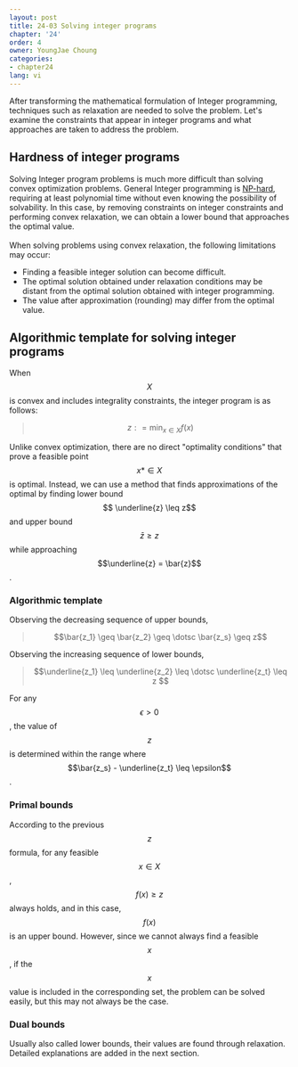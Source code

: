 ```yaml
---
layout: post
title: 24-03 Solving integer programs
chapter: '24'
order: 4
owner: YoungJae Choung
categories:
- chapter24
lang: vi
---
```


After transforming the mathematical formulation of Integer programming, techniques such as relaxation are needed to solve the problem. Let's examine the constraints that appear in integer programs and what approaches are taken to address the problem.

## Hardness of integer programs
Solving Integer program problems is much more difficult than solving convex optimization problems. General Integer programming is [NP-hard](https://en.wikipedia.org/wiki/NP-hardness), requiring at least polynomial time without even knowing the possibility of solvability. In this case, by removing constraints on integer constraints and performing convex relaxation, we can obtain a lower bound that approaches the optimal value.<br><br>
When solving problems using convex relaxation, the following limitations may occur:


 * Finding a feasible integer solution can become difficult.
 * The optimal solution obtained under relaxation conditions may be distant from the optimal solution obtained with integer programming.
 * The value after approximation (rounding) may differ from the optimal value.


## Algorithmic template for solving integer programs
When $$X$$ is convex and includes integrality constraints, the integer program is as follows:

> $$ z : = \min_{x \in X} f(x) $$

Unlike convex optimization, there are no direct "optimality conditions" that prove a feasible point $$x* \in X$$ is optimal. Instead, we can use a method that finds approximations of the optimal by finding lower bound $$ \underline{z} \leq z$$ and upper bound $$ \bar{z} \geq z$$ while approaching $$\underline{z} = \bar{z}$$.

### Algorithmic template
Observing the decreasing sequence of upper bounds,
> $$\bar{z_1} \geq \bar{z_2} \geq \dotsc \bar{z_s} \geq z$$

Observing the increasing sequence of lower bounds,
> $$\underline{z_1} \leq \underline{z_2} \leq \dotsc \underline{z_t} \leq z $$

For any $$\epsilon > 0$$, the value of $$z$$ is determined within the range where $$\bar{z_s} - \underline{z_t} \leq \epsilon$$.

### Primal bounds
According to the previous $$z$$ formula, for any feasible $$x \in X$$, $$f(x) \geq z$$ always holds, and in this case, $$f(x)$$ is an upper bound. However, since we cannot always find a feasible $$x$$, if the $$x$$ value is included in the corresponding set, the problem can be solved easily, but this may not always be the case.


### Dual bounds
Usually also called lower bounds, their values are found through relaxation. Detailed explanations are added in the next section.
